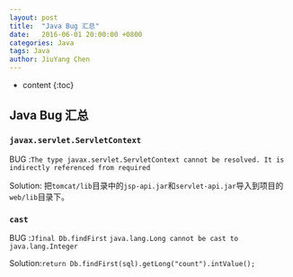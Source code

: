 ```yaml
---
layout: post
title:  "Java Bug 汇总"
date:   2016-06-01 20:00:00 +0800
categories: Java
tags: Java
author: JiuYang Chen
---
```


* content
{:toc}




## Java Bug 汇总

### `javax.servlet.ServletContext`

BUG :`The type javax.servlet.ServletContext cannot be resolved. It is indirectly referenced from required`

Solution: 把`tomcat/lib`目录中的`jsp-api.jar`和`servlet-api.jar`导入到项目的`web/lib`目录下。
	

### `cast`

BUG :`Jfinal Db.findFirst` `java.lang.Long cannot be cast to java.lang.Integer`

Solution:`return Db.findFirst(sql).getLong("count").intValue();`
	
	
	
	
	
	
	
	
	
	
	
	
	
	
